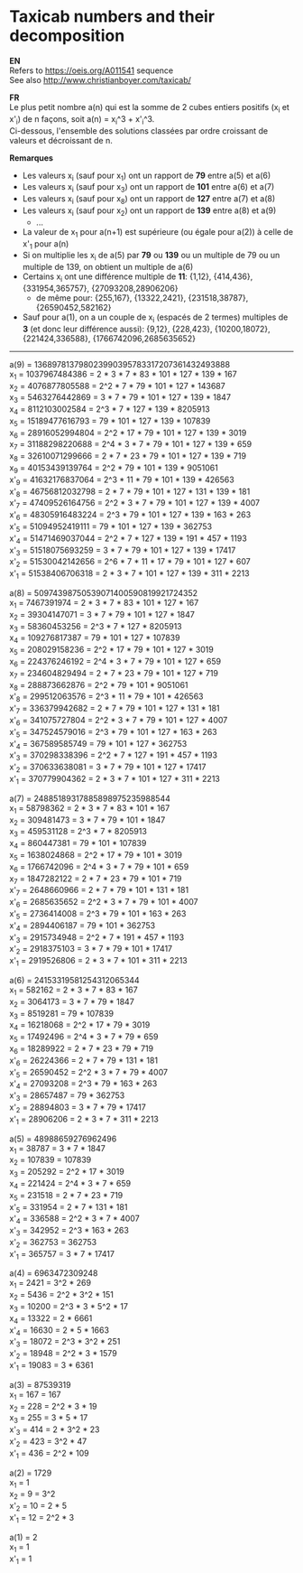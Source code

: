 # Taxicab numbers and their decomposition

**EN**\
Refers to https://oeis.org/A011541 sequence\
See also http://www.christianboyer.com/taxicab/

**FR**\
Le plus petit nombre a(n) qui est la somme de 2 cubes entiers positifs (x<sub>i</sub> et x'<sub>i</sub>) de n façons, soit a(n) = x<sub>i</sub>^3 + x'<sub>i</sub>^3.\
Ci-dessous, l'ensemble des solutions classées par ordre croissant de valeurs et décroissant de n.

**Remarques**
- Les valeurs x<sub>i</sub> (sauf pour x<sub>1</sub>) ont un rapport de **79** entre a(5) et a(6)
- Les valeurs x<sub>i</sub> (sauf pour x<sub>3</sub>) ont un rapport de **101** entre a(6) et a(7)
- Les valeurs x<sub>i</sub> (sauf pour x<sub>8</sub>) ont un rapport de **127** entre a(7) et a(8)
- Les valeurs x<sub>i</sub> (sauf pour x<sub>2</sub>) ont un rapport de **139** entre a(8) et a(9)
  - ...
- La valeur de x<sub>1</sub> pour a(n+1) est supérieure (ou égale pour a(2)) à celle de x'<sub>1</sub> pour a(n)
- Si on multiplie les x<sub>i</sub> de a(5) par **79** ou **139** ou un multiple de 79 ou un multiple de 139, on obtient un multiple de a(6)
- Certains x<sub>i</sub> ont une différence multiple de **11**: {1,12}, {414,436}, {331954,365757}, {27093208,28906206}
  - de même pour: {255,167}, {13322,2421}, {231518,38787}, {26590452,582162}
- Sauf pour a(1), on a un couple de x<sub>i</sub> (espacés de 2 termes) multiples de **3** (et donc leur différence aussi): {9,12}, {228,423}, {10200,18072}, {221424,336588}, {1766742096,2685635652}

----
a(9) = 136897813798023990395783317207361432493888\
x<sub>1</sub> = 1037967484386 = 2 * 3 * 7 * 83 * 101 * 127 * 139 * 167\
x<sub>2</sub> = 4076877805588 = 2^2 * 7 * 79 * 101 * 127 * 143687\
x<sub>3</sub> = 5463276442869 = 3 * 7 * 79 * 101 * 127 * 139 * 1847\
x<sub>4</sub> = 8112103002584 = 2^3 * 7 * 127 * 139 * 8205913\
x<sub>5</sub> = 15189477616793 = 79 * 101 * 127 * 139 * 107839\
x<sub>6</sub> = 28916052994804 = 2^2 * 17 * 79 * 101 * 127 * 139 * 3019\
x<sub>7</sub> = 31188298220688 = 2^4 * 3 * 7 * 79 * 101 * 127 * 139 * 659\
x<sub>8</sub> = 32610071299666 = 2 * 7 * 23 * 79 * 101 * 127 * 139 * 719\
x<sub>9</sub> = 40153439139764 = 2^2 * 79 * 101 * 139 * 9051061\
x'<sub>9</sub> = 41632176837064 = 2^3 * 11 * 79 * 101 * 139 * 426563\
x'<sub>8</sub> = 46756812032798 = 2 * 7 * 79 * 101 * 127 * 131 * 139 * 181\
x'<sub>7</sub> = 47409526164756 = 2^2 * 3 * 7 * 79 * 101 * 127 * 139 * 4007\
x'<sub>6</sub> = 48305916483224 = 2^3 * 79 * 101 * 127 * 139 * 163 * 263\
x'<sub>5</sub> = 51094952419111 = 79 * 101 * 127 * 139 * 362753\
x'<sub>4</sub> = 51471469037044 = 2^2 * 7 * 127 * 139 * 191 * 457 * 1193\
x'<sub>3</sub> = 51518075693259 = 3 * 7 * 79 * 101 * 127 * 139 * 17417\
x'<sub>2</sub> = 51530042142656 = 2^6 * 7 * 11 * 17 * 79 * 101 * 127 * 607\
x'<sub>1</sub> = 51538406706318 = 2 * 3 * 7 * 101 * 127 * 139 * 311 * 2213

a(8) = 50974398750539071400590819921724352\
x<sub>1</sub> = 7467391974 = 2 * 3 * 7 * 83 * 101 * 127 * 167\
x<sub>2</sub> = 39304147071 = 3 * 7 * 79 * 101 * 127 * 1847\
x<sub>3</sub> = 58360453256 = 2^3 * 7 * 127 * 8205913\
x<sub>4</sub> = 109276817387 = 79 * 101 * 127 * 107839\
x<sub>5</sub> = 208029158236 = 2^2 * 17 * 79 * 101 * 127 * 3019\
x<sub>6</sub> = 224376246192 = 2^4 * 3 * 7 * 79 * 101 * 127 * 659\
x<sub>7</sub> = 234604829494 = 2 * 7 * 23 * 79 * 101 * 127 * 719\
x<sub>8</sub> = 288873662876 = 2^2 * 79 * 101 * 9051061\
x'<sub>8</sub> = 299512063576 = 2^3 * 11 * 79 * 101 * 426563\
x'<sub>7</sub> = 336379942682 = 2 * 7 * 79 * 101 * 127 * 131 * 181\
x'<sub>6</sub> = 341075727804 = 2^2 * 3 * 7 * 79 * 101 * 127 * 4007\
x'<sub>5</sub> = 347524579016 = 2^3 * 79 * 101 * 127 * 163 * 263\
x'<sub>4</sub> = 367589585749 = 79 * 101 * 127 * 362753\
x'<sub>3</sub> = 370298338396 = 2^2 * 7 * 127 * 191 * 457 * 1193\
x'<sub>2</sub> = 370633638081 = 3 * 7 * 79 * 101 * 127 * 17417\
x'<sub>1</sub> = 370779904362 = 2 * 3 * 7 * 101 * 127 * 311 * 2213

a(7) = 24885189317885898975235988544\
x<sub>1</sub> = 58798362 = 2 * 3 * 7 * 83 * 101 * 167\
x<sub>2</sub> = 309481473 = 3 * 7 * 79 * 101 * 1847\
x<sub>3</sub> = 459531128 = 2^3 * 7 * 8205913\
x<sub>4</sub> = 860447381 = 79 * 101 * 107839\
x<sub>5</sub> = 1638024868 = 2^2 * 17 * 79 * 101 * 3019\
x<sub>6</sub> = 1766742096 = 2^4 * 3 * 7 * 79 * 101 * 659\
x<sub>7</sub> = 1847282122 = 2 * 7 * 23 * 79 * 101 * 719\
x'<sub>7</sub> = 2648660966 = 2 * 7 * 79 * 101 * 131 * 181\
x'<sub>6</sub> = 2685635652 = 2^2 * 3 * 7 * 79 * 101 * 4007\
x'<sub>5</sub> = 2736414008 = 2^3 * 79 * 101 * 163 * 263\
x'<sub>4</sub> = 2894406187 = 79 * 101 * 362753\
x'<sub>3</sub> = 2915734948 = 2^2 * 7 * 191 * 457 * 1193\
x'<sub>2</sub> = 2918375103 = 3 * 7 * 79 * 101 * 17417\
x'<sub>1</sub> = 2919526806 = 2 * 3 * 7 * 101 * 311 * 2213

a(6) = 24153319581254312065344\
x<sub>1</sub> = 582162 = 2 * 3 * 7 * 83 * 167\
x<sub>2</sub> = 3064173 = 3 * 7 * 79 * 1847\
x<sub>3</sub> = 8519281 = 79 * 107839\
x<sub>4</sub> = 16218068 = 2^2 * 17 * 79 * 3019\
x<sub>5</sub> = 17492496 = 2^4 * 3 * 7 * 79 * 659\
x<sub>6</sub> = 18289922 = 2 * 7 * 23 * 79 * 719\
x'<sub>6</sub> = 26224366 = 2 * 7 * 79 * 131 * 181\
x'<sub>5</sub> = 26590452 = 2^2 * 3 * 7 * 79 * 4007\
x'<sub>4</sub> = 27093208 = 2^3 * 79 * 163 * 263\
x'<sub>3</sub> = 28657487 = 79 * 362753\
x'<sub>2</sub> = 28894803 = 3 * 7 * 79 * 17417\
x'<sub>1</sub> = 28906206 = 2 * 3 * 7 * 311 * 2213

a(5) = 48988659276962496\
x<sub>1</sub> = 38787 = 3 * 7 * 1847\
x<sub>2</sub> = 107839 = 107839\
x<sub>3</sub> = 205292 = 2^2 * 17 * 3019\
x<sub>4</sub> = 221424 = 2^4 * 3 * 7 * 659\
x<sub>5</sub> = 231518 = 2 * 7 * 23 * 719\
x'<sub>5</sub> = 331954 = 2 * 7 * 131 * 181\
x'<sub>4</sub> = 336588 = 2^2 * 3 * 7 * 4007\
x'<sub>3</sub> = 342952 = 2^3 * 163 * 263\
x'<sub>2</sub> = 362753 = 362753\
x'<sub>1</sub> = 365757 = 3 * 7 * 17417

a(4) = 6963472309248\
x<sub>1</sub> = 2421 = 3^2 * 269\
x<sub>2</sub> = 5436 = 2^2 * 3^2 * 151\
x<sub>3</sub> = 10200 = 2^3 * 3 * 5^2 * 17\
x<sub>4</sub> = 13322 = 2 * 6661\
x'<sub>4</sub> = 16630 = 2 * 5 * 1663\
x'<sub>3</sub> = 18072 = 2^3 * 3^2 * 251\
x'<sub>2</sub> = 18948 = 2^2 * 3 * 1579\
x'<sub>1</sub> = 19083 = 3 * 6361

a(3) = 87539319\
x<sub>1</sub> = 167 = 167\
x<sub>2</sub> = 228 = 2^2 * 3 * 19\
x<sub>3</sub> = 255 = 3 * 5 * 17\
x'<sub>3</sub> = 414 = 2 * 3^2 * 23\
x'<sub>2</sub> = 423 = 3^2 * 47\
x'<sub>1</sub> = 436 = 2^2 * 109

a(2) = 1729\
x<sub>1</sub> = 1\
x<sub>2</sub> = 9 = 3^2\
x'<sub>2</sub> = 10 = 2 * 5\
x'<sub>1</sub> = 12 = 2^2 * 3

a(1) = 2\
x<sub>1</sub> = 1\
x'<sub>1</sub> = 1
